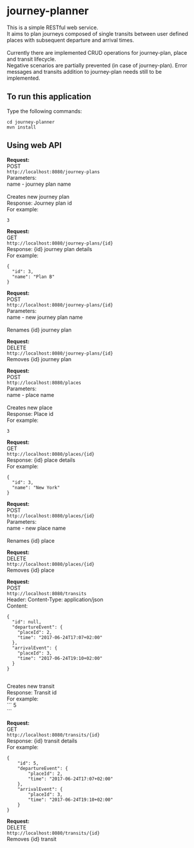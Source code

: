 # journey-planner
This is a simple RESTful web service.<br>
It aims to plan journeys composed of single transits between user defined places with subsequent departure and arrival times.<br>
<br>
Currently there are implemented CRUD operations for journey-plan, place and transit lifecycle.<br>
Negative scenarios are partially prevented (in case of journey-plan).
Error messages and transits addition to journey-plan needs still to be implemented.<br>

## To run this application
Type the following commands:
```
cd journey-planner
mvn install
```

## Using web API

<b>Request:</b><br>
POST<br>
`http://localhost:8080/journey-plans`<br>
Parameters:<br>
name - journey plan name<br>
<br>
Creates new journey plan<br>
Response: Journey plan id<br>
For example:
```
3
```


<b>Request:</b><br>
GET<br>
`http://localhost:8080/journey-plans/{id}`<br>
Response: {id} journey plan details<br>
For example:
```
{
  "id": 3,
  "name": "Plan B"
}
```


<b>Request:</b><br>
POST<br>
`http://localhost:8080/journey-plans/{id}`<br>
Parameters:<br>
name - new journey plan name<br>
<br>
Renames {id} journey plan<br>


<b>Request:</b><br>
DELETE<br>
`http://localhost:8080/journey-plans/{id}`<br>
Removes {id} journey plan<br>


<b>Request:</b><br>
POST<br>
`http://localhost:8080/places`<br>
Parameters:<br>
name - place name<br>
<br>
Creates new place<br>
Response: Place id<br>
For example:
```
3
```


<b>Request:</b><br>
GET<br>
`http://localhost:8080/places/{id}`<br>
Response: {id} place details<br>
For example:
```
{
  "id": 3,
  "name": "New York"
}
```


<b>Request:</b><br>
POST<br>
`http://localhost:8080/places/{id}`<br>
Parameters:<br>
name - new place name<br>
<br>
Renames {id} place<br>


<b>Request:</b><br>
DELETE<br>
`http://localhost:8080/places/{id}`<br>
Removes {id} place<br>


<b>Request:</b><br>
POST<br>
`http://localhost:8080/transits`<br>
Header: Content-Type: application/json<br>
Content:<br>
```
{
  "id": null,
  "departureEvent": {
    "placeId": 2,
	"time": "2017-06-24T17:07+02:00"
  },
  "arrivalEvent": {
    "placeId": 3,
	"time": "2017-06-24T19:10+02:00"
  }
}
```
<br>
Creates new transit<br>
Response: Transit id<br>
For example:<br>
```
 5<br> 
```
<br>


<b>Request:</b><br>
GET<br>
`http://localhost:8080/transits/{id}`<br>
Response: {id} transit details<br>
For example:
```
{
    "id": 5,
    "departureEvent": {
        "placeId": 2,
        "time": "2017-06-24T17:07+02:00"
    },
    "arrivalEvent": {
        "placeId": 3,
        "time": "2017-06-24T19:10+02:00"
    }
}
```


<b>Request:</b><br>
DELETE<br>
`http://localhost:8080/transits/{id}`<br>
Removes {id} transit<br>
